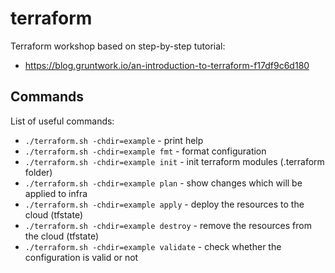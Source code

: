 # terraform

Terraform workshop based on step-by-step tutorial:
- https://blog.gruntwork.io/an-introduction-to-terraform-f17df9c6d180

## Commands

List of useful commands:
- `./terraform.sh -chdir=example` - print help
- `./terraform.sh -chdir=example fmt` - format configuration
- `./terraform.sh -chdir=example init` - init terraform modules (.terraform folder)
- `./terraform.sh -chdir=example plan` - show changes which will be applied to infra
- `./terraform.sh -chdir=example apply` - deploy the resources to the cloud (tfstate)
- `./terraform.sh -chdir=example destroy` - remove the resources from the cloud (tfstate)
- `./terraform.sh -chdir=example validate` - check whether the configuration is valid or not
